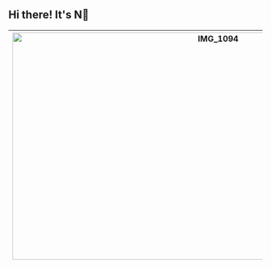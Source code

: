 ## Hi there! It's N👋

| <img src="https://github.com/behindd/behindd/assets/76596012/f31bae7d-d1fe-465e-ba96-8317629c1430" alt="IMG_1094" width="800" height="450" /> | **𝕊𝔼ℂ𝕌ℝ𝕀𝕋𝕐 ℝ𝔼𝕊𝔼𝔸ℝℂℍ𝔼ℝ**<br>- Red Teamer/Pentester<br>- I do a little bit of Malware Development<br>- Things I do for fun: Video Games/Anime/Manga/Billiards/Martial Arts<br>- I love cats!<br>- Twitter/X : [https://twitter.com/justt_N](https://twitter.com/justt_N)<br>- YouTube : [https://www.youtube.com/@Cyber0xC](https://www.youtube.com/@Cyber0xC) |
|---|---|
